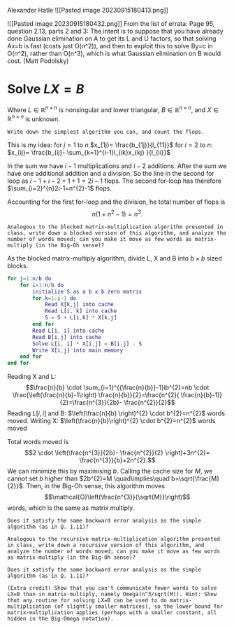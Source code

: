 Alexander Hatle
![[Pasted image 20230915180413.png]]



![[Pasted image 20230915180432.png]]
From the list of errata:
	Page 95, question 2.13, parts 2 and 3: The intent is to suppose that you have already done Gaussian elimination on A to get its L and U factors, so that solving Ax=b is fast (costs just O(n^2)), and then to exploit this to solve By=c in O(n^2), rather than O(n^3), which is what Gaussian elimination on B would cost. (Matt Podolsky)



# Solve $LX=B$
Where $L \in \mathbb{R}^{n \times n}$ is nonsingular and lower triangular, $B \in \mathbb{R}^{n \times n}$, and $X \in \mathbb{R}^{n \times n}$ is unknown.
```ad-question
Write down the simplest algorithm you can, and count the flops.

```

This is my idea:
for $j=1$ to $n$
	$x_{1j}= \frac{b_{1j}}{l_{11}}$
	for $i=2$ to $n$:
		$x_{ij}= \frac{b_{ij}- \sum_{k=1}^{i-1}l_{ik}x_{kj} }{l_{ii}}$

In the sum we have $i-1$ multiplications and $i-2$ additions. After the sum we have one additional addition and a division. So the line in the second for loop as $i-1+i-2+1+1=2i-1$ flops. The second for-loop has therefore $\sum_{i=2}^{n}2i-1=n^{2}-1$ flops. 

Accounting for the first for-loop and the division, he total number of flops is $$n(1+n^{2}-1)=n^{3}.$$

```ad-question
Analogous to the blocked matrix-multiplication algorithm presented in class, write down a blocked version of this algorithm, and analyze the number of words moved; can you make it move as few words as matrix-multiply (in the Big-Oh sense)?

```
As the blocked matrix-multiply algorithm, divide L, X and B into $b \times b$ sized blocks.
```matlab
for j=1:n/b do
	for i=1:n/b do
		initialize S as a b x b zero matrix
		for k=1:i-1 do
			Read X[k,j] into cache
			Read L[i, k] into cache 
			S = S + L[i,k] * X[k,j]
		end for
		Read L[i, i] into cache
		Read B[i,j] into cache
		Solve L[i, i] * X[i,j] = B[i,j] - S
		Write X[i,j] into main memory
	end for
end for
```

Reading X and L: $$\frac{n}{b} \cdot \sum_{i=1}^{{\frac{n}{b}}-1}ib^{2}=nb \cdot \frac{\left(\frac{n}{b}-1\right) \frac{n}{b}}{2}=\frac{n^{2}( \frac{n}{b}-1)}{2}=\frac{n^{3}}{2b}- \frac{n^{2}}{2}$$ Reading $L[i,i]$ and B: $\left(\frac{n}{b} \right)^{2} \cdot b^{2}=n^{2}$ words moved.
Writing X: $\left(\frac{n}{b}\right)^{2} \cdot b^{2}=n^{2}$ words moved

Total words moved is
$$2 \cdot \left(\frac{n^{3}}{2b}- \frac{n^{2}}{2} \right)+3n^{2}= \frac{n^{3}}{b}+2n^{2}.$$
We can minimize this by maximising $b$. Calling the cache size for $M$, we cannot set $b$ higher than $2b^{2}=M \quad\implies\quad b=\sqrt{\frac{M}{2}}$. Then, in the Big-Oh sense, this algorithm moves
$$\mathcal{O}\left(\frac{n^{3}}{\sqrt{M}}\right)$$
words, which is the same as matrix multiply.

```ad-question
Does it satisfy the same backward error analysis as the simple algorithm (as in Q. 1.11)?

```


```ad-question
Analogous to the recursive matrix-multiplication algorithm presented in class, write down a recursive version of this algorithm, and analyze the number of words moved; can you make it move as few words as matrix-multiply (in the Big-Oh sense)?

```


```ad-question
Does it satisfy the same backward error analysis as the simple algorithm (as in Q. 1.11)?

```


```ad-question
(Extra credit) Show that you can't communicate fewer words to solve LX=B than in matrix-multiply, namely Omega(n^3/sqrt(M)). Hint: Show that any routine for solving LX=B can be used to do matrix-multiplication (of slightly smaller matrices), so the lower bound for matrix-multiplication applies (perhaps with a smaller constant, all hidden in the Big-Omega notation).

```
